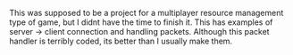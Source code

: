 This was supposed to be a project for a multiplayer resource management type of game, but I didnt have the time to finish it.  This has examples of server -> client connection and handling packets.  Although this packet handler is terribly coded, its better than I usually make them.
